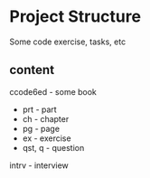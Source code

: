 # Project Structure

Some code exercise, tasks, etc

## content
ccode6ed - some book
* prt - part
* ch - chapter
* pg - page
* ex - exercise
* qst, q - question

intrv - interview
